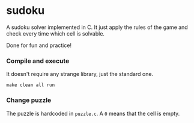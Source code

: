 # sudoku
A sudoku solver implemented in C. It just apply the rules of the game and check every time which cell is solvable.

Done for fun and practice!

### Compile and execute
It doesn't require any strange library, just the standard one.
  
    make clean all run
    
### Change puzzle
The puzzle is hardcoded in `puzzle.c`. A `0` means that the cell is empty.
